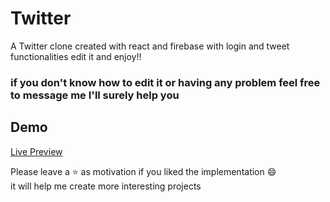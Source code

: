 # Twitter

A Twitter clone created with react and firebase with login and tweet functionalities edit it and enjoy!!

### if you don't know how to edit it or having any problem feel free to message me I'll surely help you

## Demo

[Live Preview](https://twitter-clone-156cd.web.app/)

Please leave a ⭐ as motivation if you liked the implementation 😄
<br/>
it will help me create more interesting projects
